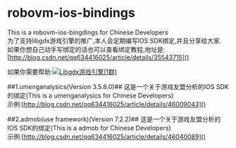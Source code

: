 # robovm-ios-bindings #
This is a robovm-ios-bingdings for Chinese Developers  
为了支持libgdx游戏引擎的推广,本人会定期编写IOS SDK绑定,并且分享给大家.  
如果你想自己动手写绑定的话也可以查看绑定教程,地址是:[http://blog.csdn.net/qq634416025/article/details/35543715]()

如果你需要帮助:<a target="_blank" href="http://shang.qq.com/wpa/qunwpa?idkey=af5f189bdfd10974dcf3f549ed2209fdc51e166da3b03d06705419896501d1c5"><img border="0" src="http://pub.idqqimg.com/wpa/images/group.png" alt="Libgdx游戏引擎(1群)" title="Libgdx游戏引擎(1群)"></a>

##1.umenganalysics(Version 3.5.8.0)##
这是一个关于游戏友盟分析的IOS SDK的绑定(This is a umenganalysics for Chinese Developers)  
示例:[http://blog.csdn.net/qq634416025/article/details/46009043]()

##2.admob(use framework)(Version 7.2.2)##
这是一个关于游戏友盟分析的IOS SDK的绑定(This is a admob for Chinese Developers)  
示例:[http://blog.csdn.net/qq634416025/article/details/46040089]()
